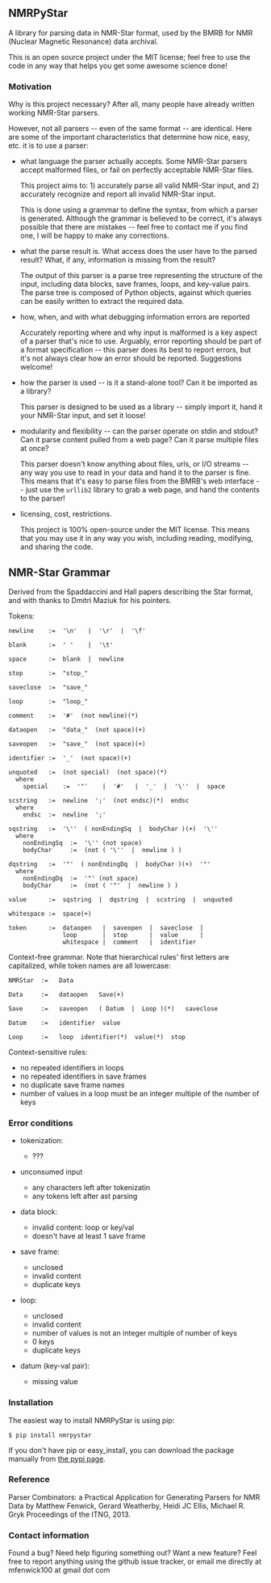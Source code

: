 ## NMRPyStar ##

A library for parsing data in NMR-Star format, used
by the BMRB for NMR (Nuclear Magnetic Resonance) data
archival.

This is an open source project under the MIT license; 
feel free to use the code in any way that helps you get
some awesome science done!
 


### Motivation ###

Why is this project necessary?  After all, many people have already written
working NMR-Star parsers.

However, not all parsers -- even of the same format -- are identical.  Here
are some of the important characteristics that determine how nice, easy, etc.
it is to use a parser:

 - what language the parser actually accepts.  Some NMR-Star parsers accept
   malformed files, or fail on perfectly acceptable NMR-Star files.  
   
   This project aims to: 1) accurately parse all valid NMR-Star input, 
   and 2) accurately recognize and report all invalid NMR-Star input.
   
   This is done using a grammar to define the syntax, from which a parser is
   generated.  Although the grammar is believed to be correct, it's always
   possible that there are mistakes -- feel free to contact me if you find one, 
   I will be happy to make any corrections.

 - what the parse result is.  What access does the user have to the parsed result?
   What, if any, information is missing from the result?
   
   The output of this parser is a parse tree representing the structure of the
   input, including data blocks, save frames, loops, and key-value pairs.  The
   parse tree is composed of Python objects, against which queries can be easily
   written to extract the required data.

 - how, when, and with what debugging information errors are reported
 
   Accurately reporting where and why input is malformed is a key aspect of a
   parser that's nice to use.  Arguably, error reporting should be part of a 
   format specification -- this parser does its best to report errors, but it's
   not always clear how an error should be reported.  Suggestions welcome!

 - how the parser is used -- is it a stand-alone tool?  Can it be imported
   as a library?
   
   This parser is designed to be used as a library -- simply import it, hand it
   your NMR-Star input, and set it loose!
 
 - modularity and flexibility -- can the parser operate on stdin and stdout? Can
   it parse content pulled from a web page?  Can it parse multiple files at once?
   
   This parser doesn't know anything about files, urls, or I/O streams -- any
   way you use to read in your data and hand it to the parser is fine.  This means
   that it's easy to parse files from the BMRB's web interface -- just use the
   `urllib2` library to grab a web page, and hand the contents to the parser!
   
 - licensing, cost, restrictions.
 
   This project is 100% open-source under the MIT license.  This means that you
   may use it in any way you wish, including reading, modifying, and sharing
   the code.



## NMR-Star Grammar ##

Derived from the Spaddaccini and Hall papers describing the Star format, 
and with thanks to Dmitri Maziuk for his pointers.

Tokens:

    newline    :=  '\n'   |  '\r'  |  '\f'

    blank      :=  ' '    |  '\t'

    space      :=  blank  |  newline

    stop       :=  "stop_"

    saveclose  :=  "save_"

    loop       :=  "loop_"

    comment    :=  '#'  (not newline)(*)

    dataopen   :=  "data_"  (not space)(+)

    saveopen   :=  "save_"  (not space)(+)

    identifier :=  '_'  (not space)(+)

    unquoted   :=  (not special)  (not space)(*)
      where
        special    :=  '"'    |  '#'   |  '_'  |  '\''  |  space

    scstring   :=  newline  ';'  (not endsc)(*)  endsc
      where
        endsc  :=  newline  ';'

    sqstring   :=  '\''  ( nonEndingSq  |  bodyChar )(+)  '\''
      where
        nonEndingSq  :=  '\'' (not space)
        bodyChar     :=  (not ( '\''  |  newline ) )

    dqstring   :=  '"'  ( nonEndingDq  |  bodyChar )(+)  '"'
      where
        nonEndingDq  :=  '"' (not space)
        bodyChar     :=  (not ( '"'  |  newline ) )

    value      :=  sqstring  |  dqstring  |  scstring  |  unquoted

    whitespace :=  space(+)

    token      :=  dataopen   |  saveopen  |  saveclose  |  
                   loop       |  stop      |  value      |  
                   whitespace |  comment   |  identifier


Context-free grammar.  Note that hierarchical rules' first letters 
are capitalized, while token names are all lowercase:

    NMRStar  :=   Data 
        
    Data     :=   dataopen   Save(+)
        
    Save     :=   saveopen   ( Datum  |  Loop )(*)   saveclose
        
    Datum    :=   identifier  value
        
    Loop     :=   loop  identifier(*)  value(*)  stop


Context-sensitive rules:

 - no repeated identifiers in loops
 - no repeated identifiers in save frames
 - no duplicate save frame names
 - number of values in a loop must be an integer multiple
   of the number of keys



### Error conditions ###

 - tokenization:
   - ???
 
 - unconsumed input
   - any characters left after tokenizatin
   - any tokens left after ast parsing
 
 - data block:
   - invalid content:  loop or key/val
   - doesn't have at least 1 save frame

 - save frame:
   - unclosed
   - invalid content
   - duplicate keys
 
 - loop:
   - unclosed
   - invalid content
   - number of values is not an integer multiple of number of keys
   - 0 keys
   - duplicate keys
 
 - datum (key-val pair):
   - missing value



### Installation ###

The easiest way to install NMRPyStar is using pip:

    $ pip install nmrpystar

If you don't have pip or easy_install, you can download the package
manually from [the pypi page](https://pypi.python.org/pypi/NMRPyStar).



### Reference ###

Parser Combinators: a Practical Application for Generating Parsers for NMR Data 
 by Matthew Fenwick, Gerard Weatherby, Heidi JC Ellis, Michael R. Gryk
 Proceedings of the ITNG, 2013.

 

### Contact information ###

Found a bug?  Need help figuring something out?  Want a new feature?  Feel free
to report anything using the github issue tracker, or email me directly at
mfenwick100 at gmail dot com
